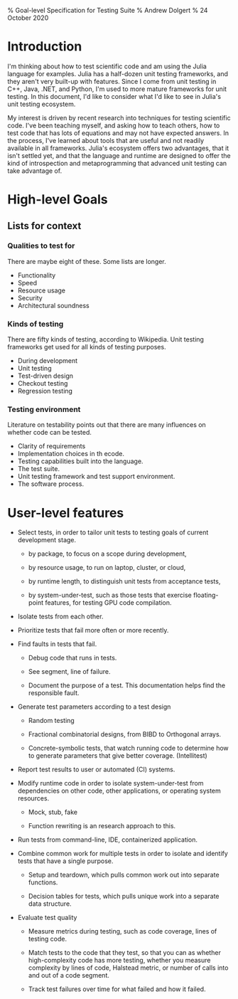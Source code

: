 % Goal-level Specification for Testing Suite
% Andrew Dolgert
% 24 October 2020

# Introduction

I'm thinking about how to test scientific code and am using the Julia
language for examples. Julia has a half-dozen unit testing frameworks,
and they aren't very built-up with features. Since I come from unit
testing in C++, Java, .NET, and Python, I'm used to more mature frameworks
for unit testing. In this document, I'd like to consider what I'd like
to see in Julia's unit testing ecosystem.

My interest is driven by recent research into techniques for
testing scientific code. I've been teaching myself, and asking how
to teach others, how to test code that has lots of equations and
may not have expected answers. In the process, I've learned about
tools that are useful and not readily available in all frameworks.
Julia's ecosystem offers two advantages, that it isn't settled yet,
and that the language and runtime are designed to offer the kind
of introspection and metaprogramming that advanced unit testing
can take advantage of.

# High-level Goals

## Lists for context

### Qualities to test for

There are maybe eight of these. Some lists are longer.

* Functionality
* Speed
* Resource usage
* Security
* Architectural soundness

### Kinds of testing

There are fifty kinds of testing, according to Wikipedia.
Unit testing frameworks get used for all kinds of testing purposes.

* During development
* Unit testing
* Test-driven design
* Checkout testing
* Regression testing

### Testing environment

Literature on testability points out that there are many 
influences on whether code can be tested.

* Clarity of requirements
* Implementation choices in th ecode.
* Testing capabilities built into the language.
* The test suite.
* Unit testing framework and test support environment.
* The software process.


# User-level features

* Select tests, in order to tailor unit tests to
  testing goals of current development stage.

  - by package, to focus on a scope during development,

  - by resource usage, to run on laptop, cluster, or cloud,

  - by runtime length, to distinguish unit tests from acceptance tests,

  - by system-under-test, such as those tests that exercise
    floating-point features, for testing GPU code compilation.

* Isolate tests from each other.

* Prioritize tests that fail more often or more recently.

* Find faults in tests that fail.

  - Debug code that runs in tests.

  - See segment, line of failure.

  - Document the purpose of a test. This documentation helps
    find the responsible fault.

* Generate test parameters according to a test design

  - Random testing

  - Fractional combinatorial designs, from BIBD to Orthogonal arrays.

  - Concrete-symbolic tests, that watch running code to determine
    how to generate parameters that give better coverage. (Intellitest)

* Report test results to user or automated (CI) systems.

* Modify runtime code in order to isolate system-under-test from
  dependencies on other code, other applications, or operating system
  resources.

  - Mock, stub, fake

  - Function rewriting is an research approach to this.

* Run tests from command-line, IDE, containerized application.

* Combine common work for multiple tests in order to isolate
  and identify tests that have a single purpose.

  - Setup and teardown, which pulls common work out into separate functions.

  - Decision tables for tests, which pulls unique work into
    a separate data structure.

* Evaluate test quality

  - Measure metrics during testing, such as code coverage,
    lines of testing code.

  - Match tests to the code that they test, so that you can
    as whether high-complexity code has more testing, whether
    you measure complexity by lines of code, Halstead metric,
    or number of calls into and out of a code segment.

  - Track test failures over time for what failed and how it failed.
